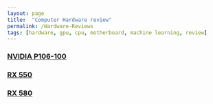 ```yaml
---
layout: page
title:  "Computer Hardware review"
permalink: /Hardware-Reviews
tags: [hardware, gpu, cpu, motherboard, machine learning, review]
---
```


### [NVIDIA P106-100](./2019/01/18/P106-100-GPU-Machine-Learning.html)

### [RX 550](./2019/01/26/RX550-GPU-Machine-Learning.html)

### [RX 580](./2019/02/23/RX580-GPU-Machine-Learning.html)
